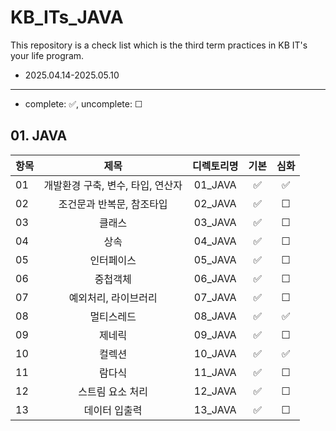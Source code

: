 # KB_ITs_JAVA
This repository is a check list which is the third term practices in KB IT's your life program.
- 2025.04.14-2025.05.10

---
- complete: ✅, uncomplete: ☐

## 01. JAVA
| 항목 |  제목  | 디렉토리명 | 기본 | 심화 |
|------|:----:|:----:|:----:|:----:|
| 01 |개발환경 구축, 변수, 타입, 연산자 | 01_JAVA | ✅ | ✅ |
| 02 |조건문과 반복문, 참조타입 | 02_JAVA | ✅ | ☐ |
| 03  |클래스|03_JAVA| ✅ | ☐ |
| 04  |상속|04_JAVA| ✅ | ☐ |
| 05   |인터페이스|05_JAVA| ✅| ☐ |
| 06   |중첩객체|06_JAVA| ✅| ☐ |
| 07   |예외처리, 라이브러리|07_JAVA| ✅ | ☐ |
|08|멀티스레드|08_JAVA| ✅ | ✅ |
|09|제네릭|09_JAVA|✅|☐|
|10|컬렉션|10_JAVA|✅|✅|
|11|람다식|11_JAVA|✅|☐|
|12|스트림 요소 처리|12_JAVA|✅|☐|
|13|데이터 입출력|13_JAVA|✅|☐|


